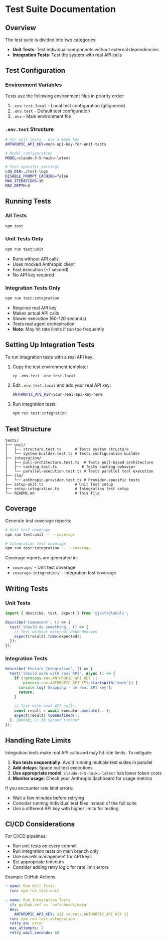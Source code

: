 # Test Suite Documentation

## Overview

The test suite is divided into two categories:
- **Unit Tests**: Test individual components without external dependencies
- **Integration Tests**: Test the system with real API calls

## Test Configuration

### Environment Variables

Tests use the following environment files in priority order:
1. `.env.test.local` - Local test configuration (gitignored)
2. `.env.test` - Default test configuration
3. `.env` - Main environment file

### `.env.test` Structure

```bash
# For unit tests - use a mock key
ANTHROPIC_API_KEY=mock-api-key-for-unit-tests

# Model configuration
MODEL=claude-3-5-haiku-latest

# Test-specific settings
LOG_DIR=./test-logs
DISABLE_PROMPT_CACHING=false
MAX_ITERATIONS=10
MAX_DEPTH=3
```

## Running Tests

### All Tests
```bash
npm test
```

### Unit Tests Only
```bash
npm run test:unit
```
- Runs without API calls
- Uses mocked Anthropic client
- Fast execution (~1 second)
- No API key required

### Integration Tests Only
```bash
npm run test:integration
```
- Requires real API key
- Makes actual API calls
- Slower execution (60-120 seconds)
- Tests real agent orchestration
- **Note**: May hit rate limits if run too frequently

## Setting Up Integration Tests

To run integration tests with a real API key:

1. Copy the test environment template:
   ```bash
   cp .env.test .env.test.local
   ```

2. Edit `.env.test.local` and add your real API key:
   ```bash
   ANTHROPIC_API_KEY=your-real-api-key-here
   ```

3. Run integration tests:
   ```bash
   npm run test:integration
   ```

## Test Structure

```
tests/
├── unit/
│   ├── structure.test.ts      # Tests system structure
│   └── system-builder.test.ts # Tests configuration builder
├── integration/
│   ├── pull-architecture.test.ts  # Tests pull-based architecture
│   ├── caching.test.ts           # Tests caching behavior
│   └── parallel-execution.test.ts # Tests parallel tool execution
├── llm/
│   └── anthropic-provider.test.ts # Provider-specific tests
├── setup-unit.ts              # Unit test setup
├── setup-integration.ts       # Integration test setup
└── README.md                  # This file
```

## Coverage

Generate test coverage reports:

```bash
# Unit test coverage
npm run test:unit -- --coverage

# Integration test coverage
npm run test:integration -- --coverage
```

Coverage reports are generated in:
- `coverage/` - Unit test coverage
- `coverage-integration/` - Integration test coverage

## Writing Tests

### Unit Tests

```typescript
import { describe, test, expect } from '@jest/globals';

describe('Component', () => {
  test('should do something', () => {
    // Test without external dependencies
    expect(result).toBe(expected);
  });
});
```

### Integration Tests

```typescript
describe('Feature Integration', () => {
  test('should work with real API', async () => {
    if (!process.env.ANTHROPIC_API_KEY || 
        process.env.ANTHROPIC_API_KEY.startsWith('mock')) {
      console.log('Skipping - no real API key');
      return;
    }
    
    // Test with real API calls
    const result = await executor.execute(...);
    expect(result).toBeDefined();
  }, 30000); // 30 second timeout
});
```

## Handling Rate Limits

Integration tests make real API calls and may hit rate limits. To mitigate:

1. **Run tests sequentially**: Avoid running multiple test suites in parallel
2. **Add delays**: Space out test executions
3. **Use appropriate model**: `claude-3-5-haiku-latest` has lower token costs
4. **Monitor usage**: Check your Anthropic dashboard for usage metrics

If you encounter rate limit errors:
- Wait a few minutes before retrying
- Consider running individual test files instead of the full suite
- Use a different API key with higher limits for testing

## CI/CD Considerations

For CI/CD pipelines:
- Run unit tests on every commit
- Run integration tests on main branch only
- Use secrets management for API keys
- Set appropriate timeouts
- Consider adding retry logic for rate limit errors

Example GitHub Actions:
```yaml
- name: Run Unit Tests
  run: npm run test:unit
  
- name: Run Integration Tests
  if: github.ref == 'refs/heads/main'
  env:
    ANTHROPIC_API_KEY: ${{ secrets.ANTHROPIC_API_KEY }}
  run: npm run test:integration
  retry_on: error
  max_attempts: 2
  retry_wait_seconds: 60
```